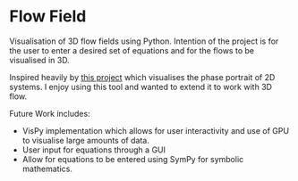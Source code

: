 # Flow Field
 Visualisation of 3D flow fields using Python. Intention of the project is for the user to enter a desired set of equations and for the flows to be visualised in 3D.
 
 Inspired heavily by [this project](anvaka.github.io/fieldplay) which visualises the phase portrait of 2D systems. I enjoy using this tool and wanted to extend it to work with 3D flow.
 
 Future Work includes:
  - VisPy implementation which allows for user interactivity and use of GPU to visualise large amounts of data.
  - User input for equations through a GUI
  - Allow for equations to be entered using SymPy for symbolic mathematics.
